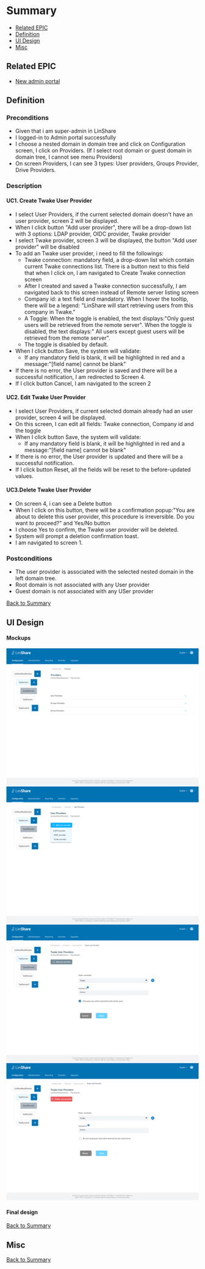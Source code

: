 # Summary

* [Related EPIC](#related-epic)
* [Definition](#definition)
* [UI Design](#ui-design)
* [Misc](#misc)

## Related EPIC

* [New admin portal](./README.md)

## Definition

### Preconditions

- Given that i am super-admin in LinShare
- I logged-in to Admin portal successfully
- I choose a nested domain in domain tree and click on Configuration screen, I click on  Providers. (If I select root domain or guest domain in domain tree, I cannot see menu Providers)
- On screen Providers, I can see 3 types: User providers, Groups Provider, Drive Providers.

### Description

#### UC1. Create Twake User Provider

- I select User Providers, if the current selected domain doesn't have an user provider, screen 2 will be displayed.
- When I click button "Add user provider", there will be a drop-down list with 3 options: LDAP provider, OIDC provider, Twake provider
- I select Twake provider, screen 3 will be displayed, the button "Add user provider" will be disabled
- To add an Twake user provider, i need to fill the followings:
    - Twake connection: mandatory field, a drop-down list which contain current Twake connections list. There is a button next to this field that when I click on, I am navigated to Create Twake connection screen
    - After I created and saved a Twake connection successfully, I am navigated back to this screen instead of Remote server listing screen
    - Company id:  a text field and mandatory. When I hover the tooltip, there will be a legend: "LinShare will start retrieving users from this company in Twake."
    - A Toggle: When the toggle is enabled, the text displays:"Only guest users will be retrieved from the remote server". When the toggle is disabled, the text displays:" All users except guest users will be retrieved from the remote server".
    - The toggle is disabled by default.
- When I click button Save, the system will validate:
   - If any mandatory field is blank, it will be highlighted in red and a message:"[field name] cannot be blank"
- If there is no error, the User provider is saved and there will be a successful notification, I am redirected to Screen 4.
- If I click button Cancel, I am navigated to the screen 2

#### UC2. Edit Twake User Provider

- I select User Providers, if current selected domain already had an user provider, screen 4 will be displayed.
- On this screen, I can edit all fields: Twake connection, Company id and the toggle
- When I click button Save, the system will validate:
  - If any mandatory field is blank, it will be highlighted in red and a message:"[field name] cannot be blank"
- If there is no error, the User provider is updated and there will be a successful notification.
- If I click button Reset, all the fields will be reset to the before-updated values.

#### UC3.Delete Twake User Provider

- On screen 4, i can see a Delete button
- When I click on this button, there will be a confirmation popup:"You are about to delete this user provider, this procedure is irreversible. Do you want to proceed?" and Yes/No button
- I choose Yes to confirm, the Twake user provider will be deleted.
- System will prompt a deletion confirmation toast.
- I am navigated to screen 1.

### Postconditions

- The user provider is associated with the selected nested domain in the left domain tree.
- Root domain is not associated with any User provider
- Guest domain is not associated with any USer provider

[Back to Summary](#summary)

## UI Design

#### Mockups

![story65](./mockups/65.1.png)
![story65](./mockups/65.2.png)
![story65](./mockups/65.3.png)
![story65](./mockups/65.4.png)


#### Final design

[Back to Summary](#summary)
## Misc

[Back to Summary](#summary)
